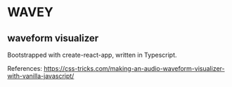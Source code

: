 # WAVEY
## waveform visualizer
Bootstrapped with create-react-app, written in Typescript.

References: https://css-tricks.com/making-an-audio-waveform-visualizer-with-vanilla-javascript/